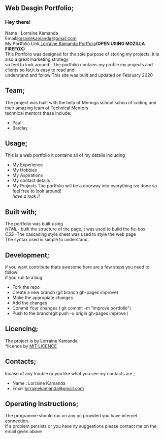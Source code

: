 ## **Web Desgin Portfolio;**<br/>
  ### Hey there! <br/>
  Name : Lorraine Kamanda <br/>
 Email:lorrainekamanda@gmail.com <br/>
 My Portfolio Link[ Lorraine Kamanda Portfolio](https://lorrainekamanda.github.io/lorraine-moringa/)**(OPEN USING MOZILLA FIREFOX)** <br/>
 This Portfolio was designed for the sole purpose of storing my projects, it is also a great marketing strategy <br/>
 so feel to look around . The portfolio contains my profile my projects and clients so far,it is easy to read and <br/>
 understand and follow  This site was built and updated on February 2020<br/>
 


## **Team;**<br/>
The project was built with the help of Moringa school schoo of coding and their amazing team of Technical Mentors<br/>
technical mentors these include;<br/>
* Paul<br/>
* Barclay <br/>

## **Usage;**<br/>
This is a  web portfolio it contains all of my details including<br/> 
* My Experience
* My Hobbies 
* My Aspirations
* My contact details
* My Projects
The portfolio will be a doorway into everything ive done so feel free to look around!<br/>
*have a look !!*<br/>

 ## **Built with;**<br/>
The portfolio was built  using<br/>
 *HTML*- built the structure of the page,it was used to build the fle-box <br/>
 *CSS* -The cascading style sheet was used to style the web page<br/>
The syntax used is simple to understand.<br/>

## **Development;**<br/>
if you want contribute thats awesome here are a few steps you need to follow:<br/>
if you run to a bug<br/>
* Fork the repo<br/>
* Create a new branch (git branch gh-pages improve)<br/>
* Make the appropiate changes<br/>
* Add the changes<br/>
* Commit Your changes ( git commit -m "improve portfolio")<br/>
* Push to the branch(git push -u origin gh-pages improve )<br/>

## **Licencing;**<br/>
The project is by Lorraine Kamanda<br/>
*licence by [MIT LICENCE](licence.txt)<br/> 


## **Contacts;**<br/>
Incase of any trouble or you like what you see my contacts are ;<br/>  
* Name : Lorraine Kamanda
* Email:lorrainekamanda@gmail.com 

## **Operating Instructions;**<br/>
The programme should run on any pc provided you have internet connection.<br/>
if a problem persists or you have ny suggestions please contact  me on the email given above <br/>

